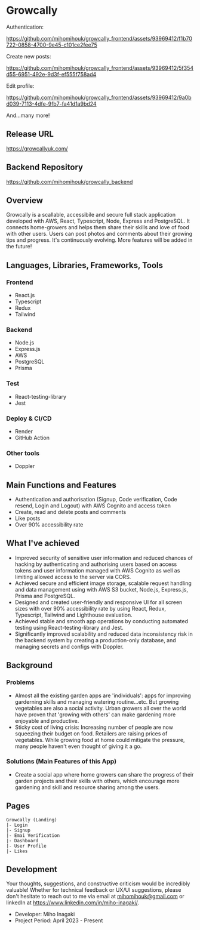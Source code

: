 # Growcally

Authentication:

https://github.com/mihomihouk/growcally_frontend/assets/93969412/f1b70722-0858-4700-9e45-c101ce2fee75

Create new posts:

https://github.com/mihomihouk/growcally_frontend/assets/93969412/5f354d55-6951-492e-9d3f-ef555f758ad4

Edit profile:

https://github.com/mihomihouk/growcally_frontend/assets/93969412/9a0bd039-7113-4dfe-9fb7-fa41d1a9bd24

And...many more!

## Release URL

https://growcallyuk.com/

## Backend Repository

https://github.com/mihomihouk/growcally_backend

## Overview

Growcally is a scallable, accessibile and secure full stack application developed with AWS, React, Typescript, Node, Express and PostgreSQL. It connects home-growers and helps them share their skills and love of food with other users. Users can post photos and comments about their growing tips and progress. It's continuously evolving. More features will be added in the future!

## Languages, Libraries, Frameworks, Tools

### Frontend

- React.js
- Typescript
- Redux
- Tailwind

### Backend

- Node.js
- Express.js
- AWS
- PostgreSQL
- Prisma

### Test

- React-testing-library
- Jest

### Deploy & CI/CD

- Render
- GitHub Action

### Other tools

- Doppler

## Main Functions and Features

- Authentication and authorisation (Signup, Code verification, Code resend, Login and Logout) with AWS Cognito and access token
- Create, read and delete posts and comments
- Like posts
- Over 90% accessibility rate

## What I've achieved

- Improved security of sensitive user information and reduced chances of hacking by authenticating and authorising users based on access tokens and user information managed with AWS Cognito as well as limiting allowed access to the server via CORS.
- Achieved secure and efficient image storage, scalable request handling and data management using with AWS S3 bucket, Node.js, Express.js, Prisma and PostgreSQL.
- Designed and created user-friendly and responsive UI for all screen sizes with over 90% accessibility rate by using React, Redux, Typescript, Tailwind and Lighthouse evaluation.
- Achieved stable and smooth app operations by conducting automated testing using React-testing-library and Jest.
- Significantly improved scalability and reduced data inconsistency risk in the backend system by creating a production-only database, and managing secrets and configs with Doppler.

## Background

### Problems

- Almost all the existing garden apps are 'individuals': apps for improving garderning skills and managing watering routine...etc. But growing vegetables are also a social activity. Urban growers all over the world have proven that 'growing with others' can make gardening more enjoyable and productive.
- Sticky cost of living crisis: Increasing number of people are now squeezing their budget on food. Retailers are raising prices of vegetables. While growing food at home could mitigate the pressure, many people haven't even thought of giving it a go.

### Solutions (Main Features of this App)

- Create a social app where home growers can share the progress of their garden projects and their skills with others, which encourage more gardening and skill and resource sharing among the users.

## Pages

```
Growcally (Landing)
|- Login
|- Signup
|- Emai Verification
|- Dashboard
|- User Profile
|- Likes
```

## Development

Your thoughts, suggestions, and constructive criticism would be incredibly valuable! Whether for technical feedback or UX/UI suggestions, please don't hesitate to reach out to me via email at mihomihouk@gmail.com or linkedIn at https://www.linkedin.com/in/miho-inagaki/.

- Developer: Miho Inagaki
- Project Period: April 2023 - Present
